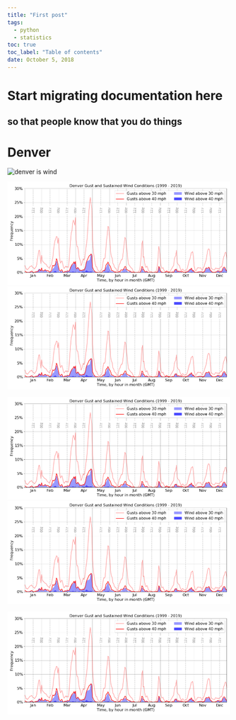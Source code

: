 ```yaml
---
title: "First post"
tags:
  - python
  - statistics
toc: true
toc_label: "Table of contents"
date: October 5, 2018
---
```


# Start migrating documentation here
## so that people know that you do things


# Denver

![denver is wind](https://github.com/sam-fahey/sam-fahey.github.io/blob/master/_posts/Denver_Wind_Year.jpg "Windyness")

<img src="Denver_Wind_Year.png" width="800" /> ![](Denver_Wind_Year.png)

<img src="_posts/Denver_Wind_Year.png" width="800" /> ![](_posts/Denver_Wind_Year.png)

<img src="Denver_Wind_Year.jpg" class="img-responsive" alt=""> </div>
